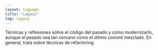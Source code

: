 ```yaml
---
layout: tagpage
title: "Legacy"
tag: legacy
---
```


Técnicas y reflexiones sobre el código del pasado y cómo modernizarlo, aunque el pasado sea tan cercano como el último _commit_ mezclado. En general, trata sobre técnicas de refactoring.
